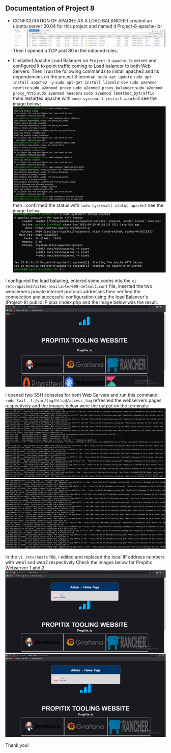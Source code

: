 ## Documentation of Project 8

- CONFIGURATION OF APACHE AS A LOAD BALANCER
I created an ubuntu server 20.04 for this project and named it Project-8-apache-lb- ![Project-8-apache-lb](https://github.com/Lordchancellorr/project-8/blob/main/Images/instances.PNG)
Then I opened a TCP port 80 in the inbound rules.

- I installed Apache Load Balancer on `Project-8-apache-lb` server and configured it to point traffic coming to Load balancer to both Web Servers. Then i run the following commands to install apache2 and its dependencies on the project 8 terminal:
`sudo apt update` `sudo apt install apache2 -y` `sudo apt-get install libxml2-dev` `sudo a2enmod rewrite` `sudo a2enmod proxy` `sudo a2enmod proxy_balancer` `sudo a2enmod proxy_http` `sudo a2enmod headers` `sudo a2enmod lbmethod_bytraffic` theni restarted apache with `sudo systemctl restart apache2` see the image below; ![Apache2 and its dependencies](https://github.com/Lordchancellorr/project-8/blob/main/Images/apache2%20Dependencies.PNG)
then i confirmed the status with `sudo systemctl status apache2` see the image below ![Apache2 status](https://github.com/Lordchancellorr/project-8/blob/main/Images/apache2%20status.PNG)

I configured the load balacing, entered some codes into the `vi /etc/apache2/sites-available/000-default.conf` file, inserted the two webservers private internet protocol addresses then verified the conneection and successful configuration using the load Balancer's (Project-8) public IP plus /index.php and the image below was the result. ![Load Balancer](https://github.com/Lordchancellorr/project-8/blob/main/Images/php.PNG)

I opened two SSH consoles for both Web Servers and run this command: `sudo tail -f /var/log/httpd/access_log` refreshed the webservers pages respectively and the images below were the output on the terminals: ![access log for webserver 1](https://github.com/Lordchancellorr/project-8/blob/main/Images/access%20log%20for%20webserver1.PNG) ![access log for webserver 2](https://github.com/Lordchancellorr/project-8/blob/main/Images/access%20log%20webserver2.PNG)

In the `vi /etc/hosts` file, i edited and replaced the local IP address numbers with web1 and web2 respectively
Check the images below for Propitix Webserver 1 and 2
![Webserver 1](https://github.com/Lordchancellorr/project-8/blob/main/Images/Webserver1.PNG)
![Webserver 2](https://github.com/Lordchancellorr/project-8/blob/main/Images/Webserver2.PNG)

Thank you!

